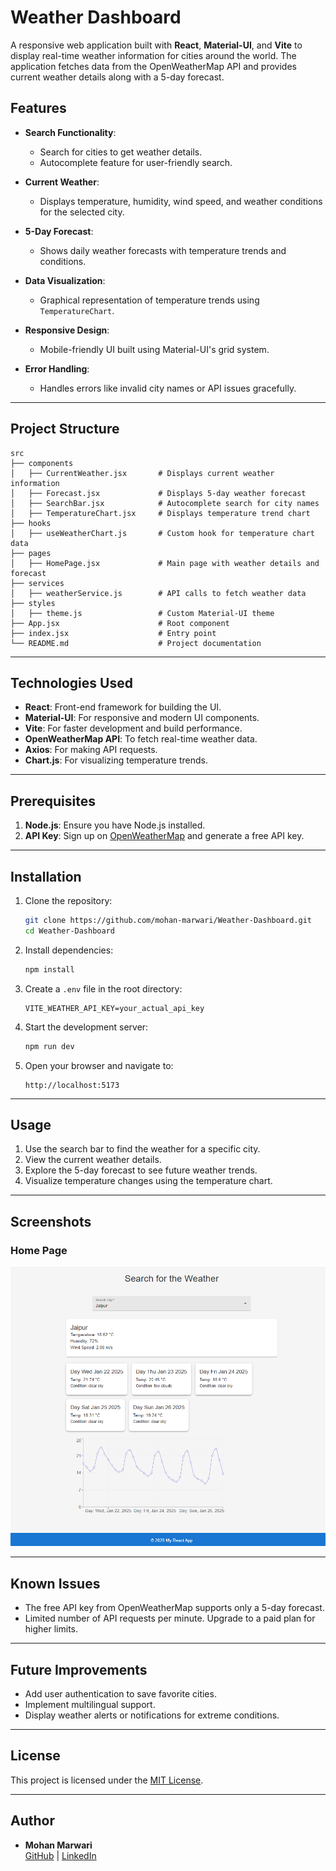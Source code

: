 # Weather Dashboard

A responsive web application built with **React**, **Material-UI**, and **Vite** to display real-time weather information for cities around the world. The application fetches data from the OpenWeatherMap API and provides current weather details along with a 5-day forecast.

## Features

- **Search Functionality**: 
  - Search for cities to get weather details.
  - Autocomplete feature for user-friendly search.

- **Current Weather**:
  - Displays temperature, humidity, wind speed, and weather conditions for the selected city.

- **5-Day Forecast**:
  - Shows daily weather forecasts with temperature trends and conditions.

- **Data Visualization**:
  - Graphical representation of temperature trends using `TemperatureChart`.

- **Responsive Design**:
  - Mobile-friendly UI built using Material-UI's grid system.

- **Error Handling**:
  - Handles errors like invalid city names or API issues gracefully.

---

## Project Structure

```plaintext
src
├── components
│   ├── CurrentWeather.jsx       # Displays current weather information
│   ├── Forecast.jsx             # Displays 5-day weather forecast
│   ├── SearchBar.jsx            # Autocomplete search for city names
│   ├── TemperatureChart.jsx     # Displays temperature trend chart
├── hooks
│   ├── useWeatherChart.js       # Custom hook for temperature chart data
├── pages
│   ├── HomePage.jsx             # Main page with weather details and forecast
├── services
│   ├── weatherService.js        # API calls to fetch weather data
├── styles
│   ├── theme.js                 # Custom Material-UI theme
├── App.jsx                      # Root component
├── index.jsx                    # Entry point
└── README.md                    # Project documentation
```

---

## Technologies Used

- **React**: Front-end framework for building the UI.
- **Material-UI**: For responsive and modern UI components.
- **Vite**: For faster development and build performance.
- **OpenWeatherMap API**: To fetch real-time weather data.
- **Axios**: For making API requests.
- **Chart.js**: For visualizing temperature trends.

---

## Prerequisites

1. **Node.js**: Ensure you have Node.js installed.
2. **API Key**: Sign up on [OpenWeatherMap](https://openweathermap.org/) and generate a free API key.

---

## Installation

1. Clone the repository:
   ```bash
   git clone https://github.com/mohan-marwari/Weather-Dashboard.git
   cd Weather-Dashboard
   ```

2. Install dependencies:
   ```bash
   npm install
   ```

3. Create a `.env` file in the root directory:
   ```plaintext
   VITE_WEATHER_API_KEY=your_actual_api_key
   ```

4. Start the development server:
   ```bash
   npm run dev
   ```

5. Open your browser and navigate to:
   ```
   http://localhost:5173
   ```

---

## Usage

1. Use the search bar to find the weather for a specific city.
2. View the current weather details.
3. Explore the 5-day forecast to see future weather trends.
4. Visualize temperature changes using the temperature chart.

---

## Screenshots

### Home Page
![Home Page Screenshot](./src/assets/screenshots/homepage.png)

---

## Known Issues

- The free API key from OpenWeatherMap supports only a 5-day forecast.
- Limited number of API requests per minute. Upgrade to a paid plan for higher limits.

---

## Future Improvements

- Add user authentication to save favorite cities.
- Implement multilingual support.
- Display weather alerts or notifications for extreme conditions.

---

## License

This project is licensed under the [MIT License](LICENSE).

---

## Author

- **Mohan Marwari**  
  [GitHub](https://github.com/mohan-marwari) | [LinkedIn](https://linkedin.com/in/mohan-marwari)
